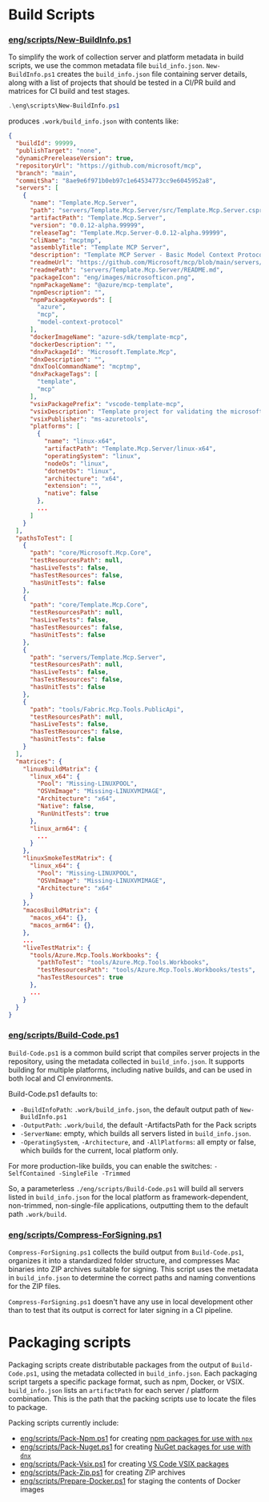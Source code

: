 # Build Scripts

### [eng/scripts/New-BuildInfo.ps1](scripts/New-BuildInfo.ps1)

To simplify the work of collection server and platform metadata in build scripts, we use the common metadata file `build_info.json`. `New-BuildInfo.ps1` creates the `build_info.json` file containing server details, along with a list of projects that should be tested in a CI/PR build and matrices for CI build and test stages.

```powershell
.\eng\scripts\New-BuildInfo.ps1
```

produces `.work/build_info.json` with contents like:
```json
{
  "buildId": 99999,
  "publishTarget": "none",
  "dynamicPrereleaseVersion": true,
  "repositoryUrl": "https://github.com/microsoft/mcp",
  "branch": "main",
  "commitSha": "8ae9e6f971b0eb97c1e64534773cc9e6045952a8",
  "servers": [
    {
      "name": "Template.Mcp.Server",
      "path": "servers/Template.Mcp.Server/src/Template.Mcp.Server.csproj",
      "artifactPath": "Template.Mcp.Server",
      "version": "0.0.12-alpha.99999",
      "releaseTag": "Template.Mcp.Server-0.0.12-alpha.99999",
      "cliName": "mcptmp",
      "assemblyTitle": "Template MCP Server",
      "description": "Template MCP Server - Basic Model Context Protocol implementation",
      "readmeUrl": "https://github.com/Microsoft/mcp/blob/main/servers/Template.Mcp.Server#readme",
      "readmePath": "servers/Template.Mcp.Server/README.md",
      "packageIcon": "eng/images/microsofticon.png",
      "npmPackageName": "@azure/mcp-template",
      "npmDescription": "",
      "npmPackageKeywords": [
        "azure",
        "mcp",
        "model-context-protocol"
      ],
      "dockerImageName": "azure-sdk/template-mcp",
      "dockerDescription": "",
      "dnxPackageId": "Microsoft.Template.Mcp",
      "dnxDescription": "",
      "dnxToolCommandName": "mcptmp",
      "dnxPackageTags": [
        "template",
        "mcp"
      ],
      "vsixPackagePrefix": "vscode-template-mcp",
      "vsixDescription": "Template project for validating the microsoft/mcp engineering system",
      "vsixPublisher": "ms-azuretools",
      "platforms": [
        {
          "name": "linux-x64",
          "artifactPath": "Template.Mcp.Server/linux-x64",
          "operatingSystem": "linux",
          "nodeOs": "linux",
          "dotnetOs": "linux",
          "architecture": "x64",
          "extension": "",
          "native": false
        },
        ...
      ]
    }
  ],
  "pathsToTest": [
    {
      "path": "core/Microsoft.Mcp.Core",
      "testResourcesPath": null,
      "hasLiveTests": false,
      "hasTestResources": false,
      "hasUnitTests": false
    },
    {
      "path": "core/Template.Mcp.Core",
      "testResourcesPath": null,
      "hasLiveTests": false,
      "hasTestResources": false,
      "hasUnitTests": false
    },
    {
      "path": "servers/Template.Mcp.Server",
      "testResourcesPath": null,
      "hasLiveTests": false,
      "hasTestResources": false,
      "hasUnitTests": false
    },
    {
      "path": "tools/Fabric.Mcp.Tools.PublicApi",
      "testResourcesPath": null,
      "hasLiveTests": false,
      "hasTestResources": false,
      "hasUnitTests": false
    }
  ],
  "matrices": {
    "linuxBuildMatrix": {
      "linux_x64": {
        "Pool": "Missing-LINUXPOOL",
        "OSVmImage": "Missing-LINUXVMIMAGE",
        "Architecture": "x64",
        "Native": false,
        "RunUnitTests": true
      },
      "linux_arm64": {
        ...
      }
    },
    "linuxSmokeTestMatrix": {
      "linux_x64": {
        "Pool": "Missing-LINUXPOOL",
        "OSVmImage": "Missing-LINUXVMIMAGE",
        "Architecture": "x64"
      }
    },
    "macosBuildMatrix": {
      "macos_x64": {},
      "macos_arm64": {},
    },
    ...
    "liveTestMatrix": {
      "tools/Azure.Mcp.Tools.Workbooks": {
        "pathToTest": "tools/Azure.Mcp.Tools.Workbooks",
        "testResourcesPath": "tools/Azure.Mcp.Tools.Workbooks/tests",
        "hasTestResources": true
      },
      ...
    }
  }
}
```

### [eng/scripts/Build-Code.ps1](scripts/Build-Code.ps1)
`Build-Code.ps1` is a common build script that compiles server projects in the repository, using the metadata collected in `build_info.json`. It supports building for multiple platforms, including native builds, and can be used in both local and CI environments.

Build-Code.ps1 defaults to:
- `-BuildInfoPath`: `.work/build_info.json`, the default output path of `New-BuildInfo.ps1`
- `-OutputPath`: `.work/build`, the default -ArtifactsPath for the Pack scripts
- `-ServerName`: empty, which builds all servers listed in `build_info.json`.
- `-OperatingSystem`, `-Architecture`, and `-AllPlatforms`: all empty or false, which builds for the current, local platform only.

For more production-like builds, you can enable the switches: `-SelfContained -SingleFile -Trimmed`

So, a parameterless `./eng/scripts/Build-Code.ps1` will build all servers listed in `build_info.json` for the local platform as framework-dependent, non-trimmed, non-single-file applications, outputting them to the default path `.work/build`.

### [eng/scripts/Compress-ForSigning.ps1](scripts/Compress-ForSigning.ps1)

`Compress-ForSigning.ps1` collects the build output from `Build-Code.ps1`, organizes it into a standardized folder structure, and compresses Mac binaries into ZIP archives suitable for signing. This script uses the metadata in `build_info.json` to determine the correct paths and naming conventions for the ZIP files.

`Compress-ForSigning.ps1` doesn't have any use in local development other than to test that its output is correct for later signing in a CI pipeline.

# Packaging scripts

Packaging scripts create distributable packages from the output of `Build-Code.ps1`, using the metadata collected in `build_info.json`.  Each packaging script targets a specific package format, such as npm, Docker, or VSIX. `build_info.json` lists an `artifactPath` for each server / platform combination.  This is the path that the packing scripts use to locate the files to package.

Packing scripts currently include:
- [eng/scripts/Pack-Npm.ps1](https://github.com/microsoft/mcp/blob/main/scripts/Pack-Npm.ps1) for creating [npm packages for use with `npx`](https://docs.npmjs.com/cli/v9/commands/npx?v=true)
- [eng/scripts/Pack-Nuget.ps1](https://github.com/microsoft/mcp/blob/main/scripts/Pack-Nuget.ps1) for creating [NuGet packages for use with `dnx`](https://learn.microsoft.com/dotnet/core/tools/dotnet-tool-exec)
- [eng/scripts/Pack-Vsix.ps1](https://github.com/microsoft/mcp/blob/main/scripts/Pack-Vsix.ps1) for creating [VS Code VSIX packages](https://code.visualstudio.com/api/working-with-extensions/publishing-extension#packaging-extensions)
- [eng/scripts/Pack-Zip.ps1](https://github.com/microsoft/mcp/blob/main/scripts/Pack-Zip.ps1) for creating ZIP archives
- [eng/scripts/Prepare-Docker.ps1](https://github.com/microsoft/mcp/blob/main/scripts/Prepare-Docker.ps1) for staging the contents of Docker images



